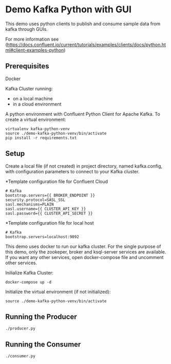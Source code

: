 # Demo Kafka Python with GUI

This demo uses python clients to publish and consume sample data from kafka through GUIs.

For more information see (https://docs.confluent.io/current/tutorials/examples/clients/docs/python.html#client-examples-python)

## Prerequisites

Docker 

Kafka Cluster running: 
* on a local machine 
* in a cloud environment

A python environment with Confluent Python Client for Apache Kafka.
To create a virtual environment: 
```
virtualenv kafka-python-venv
source ./demo-kafka-python-venv/bin/activate
pip install -r requirements.txt
```

## Setup

Create a local file (if not created) in project directory, named kafka.config, with configuration parameters to connect to your Kafka cluster.

*Template configuration file for Confluent Cloud
```
# Kafka
bootstrap.servers={{ BROKER_ENDPOINT }}
security.protocol=SASL_SSL
sasl.mechanisms=PLAIN
sasl.username={{ CLUSTER_API_KEY }}
sasl.password={{ CLUSTER_API_SECRET }}
```

*Template configuration file for local host
```
# Kafka
bootstrap.servers=localhost:9092
```

This demo uses docker to run our kafka cluster. For the single purpose of this demo, only the zookeper, broker and ksql-server services are available. If you want any other services, open docker-compose file and uncomment other services.

Inilialize Kafka Cluster: 
```
docker-compose up -d
```

Initialize the virtual environment (if not initialized):
```
source ./demo-kafka-python-venv/bin/activate
```

## Running the Producer
```
./producer.py
```

## Running the Consumer
```
./consumer.py
```